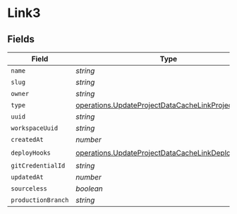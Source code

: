 # Link3


## Fields

| Field                                                                                                                  | Type                                                                                                                   | Required                                                                                                               | Description                                                                                                            |
| ---------------------------------------------------------------------------------------------------------------------- | ---------------------------------------------------------------------------------------------------------------------- | ---------------------------------------------------------------------------------------------------------------------- | ---------------------------------------------------------------------------------------------------------------------- |
| `name`                                                                                                                 | *string*                                                                                                               | :heavy_minus_sign:                                                                                                     | N/A                                                                                                                    |
| `slug`                                                                                                                 | *string*                                                                                                               | :heavy_minus_sign:                                                                                                     | N/A                                                                                                                    |
| `owner`                                                                                                                | *string*                                                                                                               | :heavy_minus_sign:                                                                                                     | N/A                                                                                                                    |
| `type`                                                                                                                 | [operations.UpdateProjectDataCacheLinkProjectsType](../../models/operations/updateprojectdatacachelinkprojectstype.md) | :heavy_minus_sign:                                                                                                     | N/A                                                                                                                    |
| `uuid`                                                                                                                 | *string*                                                                                                               | :heavy_minus_sign:                                                                                                     | N/A                                                                                                                    |
| `workspaceUuid`                                                                                                        | *string*                                                                                                               | :heavy_minus_sign:                                                                                                     | N/A                                                                                                                    |
| `createdAt`                                                                                                            | *number*                                                                                                               | :heavy_minus_sign:                                                                                                     | N/A                                                                                                                    |
| `deployHooks`                                                                                                          | [operations.UpdateProjectDataCacheLinkDeployHooks](../../models/operations/updateprojectdatacachelinkdeployhooks.md)[] | :heavy_check_mark:                                                                                                     | N/A                                                                                                                    |
| `gitCredentialId`                                                                                                      | *string*                                                                                                               | :heavy_minus_sign:                                                                                                     | N/A                                                                                                                    |
| `updatedAt`                                                                                                            | *number*                                                                                                               | :heavy_minus_sign:                                                                                                     | N/A                                                                                                                    |
| `sourceless`                                                                                                           | *boolean*                                                                                                              | :heavy_minus_sign:                                                                                                     | N/A                                                                                                                    |
| `productionBranch`                                                                                                     | *string*                                                                                                               | :heavy_minus_sign:                                                                                                     | N/A                                                                                                                    |